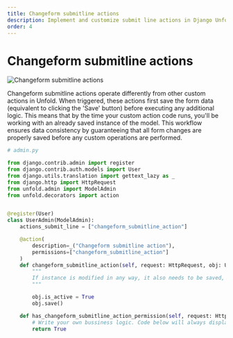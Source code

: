 ```yaml
---
title: Changeform submitline actions
description: Implement and customize submit line actions in Django Unfold's admin detail view, featuring automatic form saving, permission handling, and object-specific operations for streamlined data management.
order: 4
---
```


# Changeform submitline actions

![Changeform submitline actions](https://unfoldadmin.com/static/docs/actions/changelist-actions.webp)

Changeform submitline actions operate differently from other custom actions in Unfold. When triggered, these actions first save the form data (equivalent to clicking the 'Save' button) before executing any additional logic. This means that by the time your custom action code runs, you'll be working with an already saved instance of the model. This workflow ensures data consistency by guaranteeing that all form changes are properly saved before any custom operations are performed.

```python
# admin.py

from django.contrib.admin import register
from django.contrib.auth.models import User
from django.utils.translation import gettext_lazy as _
from django.http import HttpRequest
from unfold.admin import ModelAdmin
from unfold.decorators import action


@register(User)
class UserAdmin(ModelAdmin):
    actions_submit_line = ["changeform_submitline_action"]

    @action(
        description=_("Changeform submitline action"),
        permissions=["changeform_submitline_action"]
    )
    def changeform_submitline_action(self, request: HttpRequest, obj: User):
        """
        If instance is modified in any way, it also needs to be saved, since this handler is invoked after instance is saved.
        """

        obj.is_active = True
        obj.save()

    def has_changeform_submitline_action_permission(self, request: HttpRequest, object_id: Union[str, int]):
        # Write your own bussiness logic. Code below will always display an action.
        return True
```
